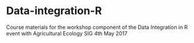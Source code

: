 # Data-integration-R
Course materials for the workshop component of the Data Integration in R event with Agricultural Ecology SIG 4th May 2017
